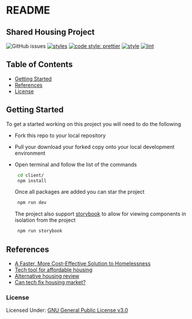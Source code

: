 # README

## Shared Housing Project

![GitHub issues](https://img.shields.io/github/issues/hackforla/shared-housing.svg) [![styles](https://img.shields.io/badge/styleguide-airbnb-E9555C)](https://github.com/airbnb/javascript/tree/master/react) [![code style: prettier](https://img.shields.io/badge/formatting-prettier-ff69b4.svg?style=flat-square)](https://github.com/prettier/prettier) [![style](https://img.shields.io/badge/uiframework-materialui-3097F3)](https://material-ui.com/) [![lint](https://img.shields.io/static/v1?label=eslint&logo=eslint&logoColor=4B32C3&link=https://eslint.org&message=linting)](https://eslint.org/)

## Table of Contents

* [Getting Started](./#getting-started)
* [References](./#references)
* [License](./#license)

## Getting Started

To get a started working on this project you will need to do the following

* Fork this repo to your local repository
* Pull your download your forked copy onto your local development environment
* Open terminal and follow the list of the commands

  ```bash
   cd client/
   npm install
  ```

  Once all packages are added you can star the project

  ```bash
   npm run dev
  ```

  The project also support [storybook](https://storybook.js.org/docs/guides/guide-react/) to allow for viewing components in isolation from the project

  ```bash
   npm run storybook
  ```

## References

* [A Faster, More Cost-Effective Solution to Homelessness](https://medium.com/@mikeboninla/shared-housing-a-faster-more-cost-effective-solution-to-homelessness-93f20a0e0906)
* [Tech tool for affordable housing](https://www.marketplace.org/2019/02/21/los-angeles-homeless-advocates-have-new-tech-tool-affordable-housing/)
* [Alternative housing review](http://ciesandiego.org/wp-content/uploads/2018/08/SAMHSA-Shared-Housing-Alt-Housing-PPT_7_23_18-_FinalPDF.pdf)
* [Can tech fix housing market?](https://www.nytimes.com/2019/01/29/upshot/can-technology-help-fix-the-housing-market.html)

### License

Licensed Under: [GNU General Public License v3.0](https://github.com/hackforla/shared-housing/blob/master/LICENSE)

